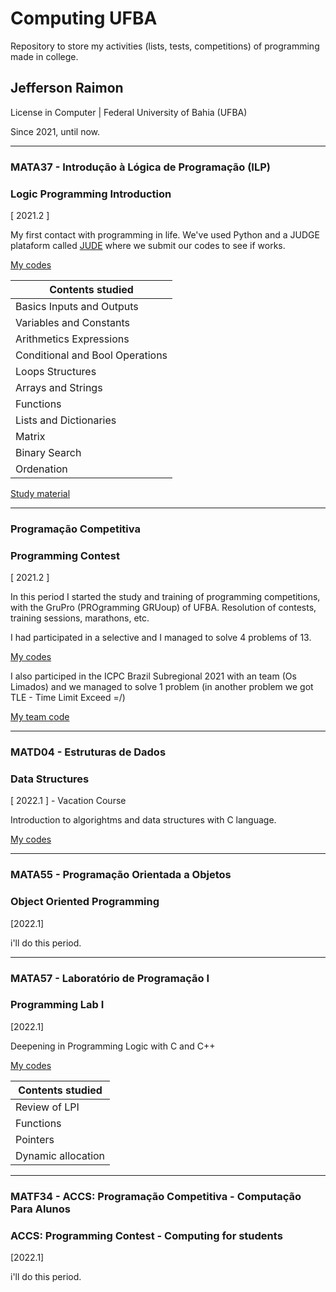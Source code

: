 # Computing UFBA

Repository to store my activities (lists, tests, competitions) of programming made in college.

## Jefferson Raimon

License in Computer | Federal University of Bahia (UFBA)

Since 2021, until now.

---

### MATA37 - Introdução à Lógica de Programação (ILP)

### Logic Programming Introduction

[ 2021.2 ]

My first contact with programming in life. We've used Python and a JUDGE plataform called [JUDE](http://200.128.51.30/#/) where we submit our codes to see if works.

[My codes](https://github.com/jeffersonraimon/Computacao-UFBA/tree/main/MATA37-ILP%202021.2)

| Contents studied                |
| ------------------------------- |
| Basics Inputs and Outputs       |
| Variables and Constants         |
| Arithmetics Expressions         |
| Conditional and Bool Operations |
| Loops Structures                |
| Arrays and Strings              |
| Functions                       |
| Lists and Dictionaries          |
| Matrix                          |
| Binary Search                   |
| Ordenation                      |

[Study material](https://rodrigorgs.github.io/aulas/ilp/)

---

### Programação Competitiva

### Programming Contest

[ 2021.2 ]

In this period I started the study and training of programming competitions, with the GruPro (PROgramming GRUoup) of UFBA. Resolution of contests, training sessions, marathons, etc.

I had participated in a selective and I managed to solve 4 problems of 13.

[My codes](https://github.com/jeffersonraimon/Computacao-UFBA/tree/main/SELETIVA-GRUPRO%202021.2)

I also participed in the ICPC Brazil Subregional 2021 with an team (Os Limados) and we managed to solve 1 problem (in another problem we got TLE - Time Limit Exceed =/)

[My team code](https://github.com/jeffersonraimon/Computacao-UFBA/tree/main/ICPC%20BRAZIL%20SUBREGIONAL%202021/Equipe%20Os%20Limados)

---

### MATD04 - Estruturas de Dados

### Data Structures

[ 2022.1 ] - Vacation Course

Introduction to algorightms and data structures with C language.

[My codes](https://github.com/jeffersonraimon/Computacao-UFBA/tree/main/MATD04%20-%20ESTRUTURAS%20DE%20DADOS%202022.1%20F%C3%89RIAS/EQUIPE%204)

---

### MATA55 - Programação Orientada a Objetos

### Object Oriented Programming

[2022.1]

i'll do this period.

---

### MATA57 - Laboratório de Programação I

### Programming Lab I

[2022.1]

Deepening in Programming Logic with C and C++

[My codes](https://github.com/jeffersonraimon/Computacao-UFBA/tree/main/MATA57-%20LAB%20DE%20PROGRAMA%C3%87%C3%83O%20I/JUDE)

| Contents studied   |
| ------------------ |
| Review of LPI      |
| Functions          |
| Pointers           |
| Dynamic allocation |

---

### MATF34 - ACCS: Programação Competitiva - Computação Para Alunos

### ACCS: Programming Contest - Computing for students

[2022.1]

i'll do this period.
